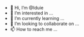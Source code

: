 - 👋 Hi, I’m @Iduie
- 👀 I’m interested in ...
- 🌱 I’m currently learning ...
- 💞️ I’m looking to collaborate on ...
- 📫 How to reach me ...

<!---
Iduie/Iduie is a ✨ special ✨ repository because its `README.md` (this file) appears on your GitHub profile.
You can click the Preview link to take a look at your changes.
--->
